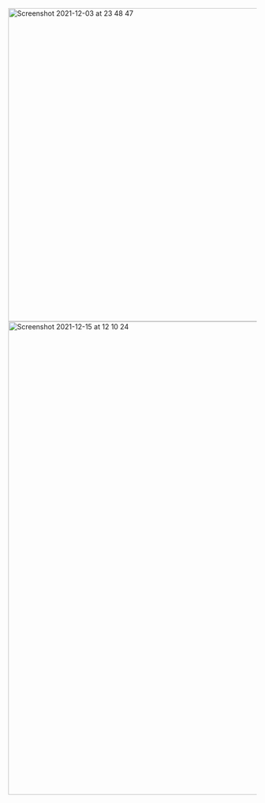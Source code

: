 <img width="635" alt="Screenshot 2021-12-03 at 23 48 47" src="https://user-images.githubusercontent.com/80551568/146152307-a746fe8f-4d74-42be-b180-c1b39749e594.png">
<img width="959" alt="Screenshot 2021-12-15 at 12 10 24" src="https://user-images.githubusercontent.com/80551568/146152584-dcdf33b3-68db-424d-b39f-16801e121bca.png">
